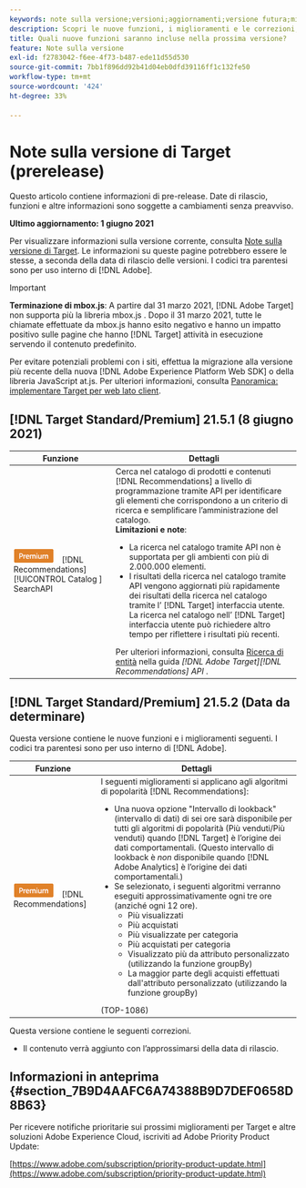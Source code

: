```yaml
---
keywords: note sulla versione;versioni;aggiornamenti;versione futura;miglioramenti;nuove funzioni;correzioni;aggiornamenti;prerelease
description: Scopri le nuove funzioni, i miglioramenti e le correzioni, compresi SDK, API e librerie JavaScript, inclusi nella prossima versione di Adobe Target.
title: Quali nuove funzioni saranno incluse nella prossima versione?
feature: Note sulla versione
exl-id: f2783042-f6ee-4f73-b487-ede11d55d530
source-git-commit: 7bb1f896dd92b41d04eb0dfd39116ff1c132fe50
workflow-type: tm+mt
source-wordcount: '424'
ht-degree: 33%

---
```


# Note sulla versione di Target (prerelease)

Questo articolo contiene informazioni di pre-release. Date di rilascio, funzioni e altre informazioni sono soggette a cambiamenti senza preavviso.

**Ultimo aggiornamento: 1 giugno 2021**

Per visualizzare informazioni sulla versione corrente, consulta [Note sulla versione di Target](release-notes.md). Le informazioni su queste pagine potrebbero essere le stesse, a seconda della data di rilascio delle versioni. I codici tra parentesi sono per uso interno di [!DNL Adobe].

>[!IMPORTANT]
>
>**Terminazione di mbox.js**: A partire dal 31 marzo 2021,  [!DNL Adobe Target] non supporta più la libreria mbox.js . Dopo il 31 marzo 2021, tutte le chiamate effettuate da mbox.js hanno esito negativo e hanno un impatto positivo sulle pagine che hanno [!DNL Target] attività in esecuzione servendo il contenuto predefinito.
>
>Per evitare potenziali problemi con i siti, effettua la migrazione alla versione più recente della nuova [!DNL Adobe Experience Platform Web SDK] o della libreria JavaScript at.js. Per ulteriori informazioni, consulta [Panoramica: implementare Target per web lato client](/help/c-implementing-target/c-implementing-target-for-client-side-web/implement-target-for-client-side-web.md).

## [!DNL Target Standard/Premium] 21.5.1 (8 giugno 2021)

| Funzione | Dettagli |
| --- | --- |
| ![Badge Premium ](/help/assets/premium.png) [!DNL Recommendations] [!UICONTROL Catalog ] SearchAPI | Cerca nel catalogo di prodotti e contenuti [!DNL Recommendations] a livello di programmazione tramite API per identificare gli elementi che corrispondono a un criterio di ricerca e semplificare l’amministrazione del catalogo.<br>**Limitazioni e note**:<ul><li>La ricerca nel catalogo tramite API non è supportata per gli ambienti con più di 2.000.000 elementi.</li><li>I risultati della ricerca nel catalogo tramite API vengono aggiornati più rapidamente dei risultati della ricerca nel catalogo tramite l’ [!DNL Target] interfaccia utente. La ricerca nel catalogo nell’ [!DNL Target] interfaccia utente può richiedere altro tempo per riflettere i risultati più recenti.</li></ul>Per ulteriori informazioni, consulta [Ricerca di entità](http://developers.adobetarget.com/api/recommendations/#tag/Searching-Entities) nella guida *[!DNL Adobe Target][!DNL Recommendations] API* . |

## [!DNL Target Standard/Premium] 21.5.2 (Data da determinare)

Questa versione contiene le nuove funzioni e i miglioramenti seguenti. I codici tra parentesi sono per uso interno di [!DNL Adobe].

| Funzione | Dettagli |
| --- | --- |
| ![Premium](/help/assets/premium.png) [!DNL Recommendations] | I seguenti miglioramenti si applicano agli algoritmi di popolarità [!DNL Recommendations]:<ul><li>Una nuova opzione &quot;Intervallo di lookback&quot; (intervallo di dati) di sei ore sarà disponibile per tutti gli algoritmi di popolarità (Più venduti/Più venduti) quando [!DNL Target] è l’origine dei dati comportamentali. (Questo intervallo di lookback è *non* disponibile quando [!DNL Adobe Analytics] è l’origine dei dati comportamentali.)</li><li>Se selezionato, i seguenti algoritmi verranno eseguiti approssimativamente ogni tre ore (anziché ogni 12 ore).<ul><li>Più visualizzati</li><li>Più acquistati</li><li>Più visualizzate per categoria</li><li>Più acquistati per categoria</li><li>Visualizzato più da attributo personalizzato (utilizzando la funzione groupBy)</li><li>La maggior parte degli acquisti effettuati dall&#39;attributo personalizzato (utilizzando la funzione groupBy)</li></ul></ul>(TOP-1086) |

Questa versione contiene le seguenti correzioni.

* Il contenuto verrà aggiunto con l’approssimarsi della data di rilascio.

## Informazioni in anteprima {#section_7B9D4AAFC6A74388B9D7DEF0658D8B63}

Per ricevere notifiche prioritarie sui prossimi miglioramenti per Target e altre soluzioni Adobe Experience Cloud, iscriviti ad Adobe Priority Product Update:

[https://www.adobe.com/subscription/priority-product-update.html](https://www.adobe.com/subscription/priority-product-update.html)

